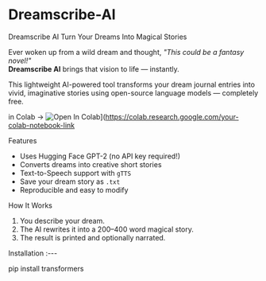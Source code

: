 # Dreamscribe-AI
Dreamscribe AI Turn Your Dreams Into Magical Stories

Ever woken up from a wild dream and thought, *"This could be a fantasy novel!"*  
**Dreamscribe AI** brings that vision to life — instantly.

This lightweight AI-powered tool transforms your dream journal entries into vivid, imaginative stories using open-source language models — completely free.

in Colab    -> ![Open In Colab](https://colab.research.google.com/assets/colab-badge.svg)](https://colab.research.google.com/your-colab-notebook-link


Features

-  Uses Hugging Face GPT-2 (no API key required!)
-  Converts dreams into creative short stories
-  Text-to-Speech support with `gTTS`
-  Save your dream story as `.txt`
-  Reproducible and easy to modify

 How It Works

1. You describe your dream.
2. The AI rewrites it into a 200–400 word magical story.
3. The result is printed and optionally narrated.

 Installation :---

pip install transformers
